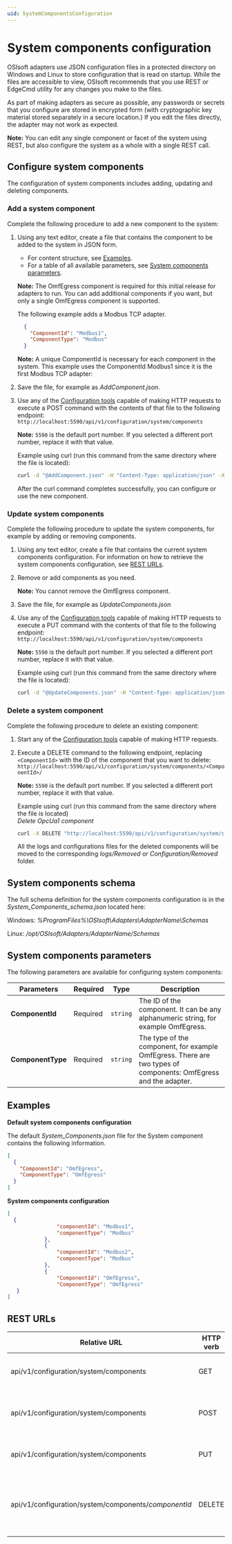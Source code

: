```yaml
---
uid: SystemComponentsConfiguration
---
```


# System components configuration

OSIsoft adapters use JSON configuration files in a protected directory on Windows and Linux to store configuration that is read on startup. While the files are accessible to view, OSIsoft recommends that you use REST or EdgeCmd utility for any changes you make to the files. 

As part of making adapters as secure as possible, any passwords or secrets that you configure are stored in encrypted form (with cryptographic key material stored separately in a secure location.) If you edit the files directly, the adapter may not work as expected.

**Note:** You can edit any single component or facet of the system using REST, but also configure the system as a whole with a single REST call.

## Configure system components

The configuration of system components includes adding, updating and deleting components.

### Add a system component

Complete the following procedure to add a new component to the system:

1. Using any text editor, create a file that contains the component to be added to the system in JSON form.
	- For content structure, see [Examples](#examples).
	- For a table of all available parameters, see [System components parameters](#system-components-parameters).
	
	 **Note:** The OmfEgress component is required for this initial release for adapters to run. You can add additional components if you want, but only a single OmfEgress component is supported.

	The following example adds a Modbus TCP adapter. 

    ```json
      {
        "ComponentId": "Modbus1",
        "ComponentType": "Modbus"
      }
    ```
    
    **Note:** A unique ComponentId is necessary for each component in the system. This example uses the ComponentId Modbus1 since it is the first Modbus TCP adapter:

2. Save the file, for example as *AddComponent.json*.
3. Use any of the [Configuration tools](xref:ConfigurationTools) capable of making HTTP requests to execute a POST command with the contents of that file to the following endpoint: `http://localhost:5590/api/v1/configuration/system/components`

	**Note:** `5590` is the default port number. If you selected a different port number, replace it with that value.

     Example using curl (run this command from the same directory where the file is located):

   	```bash
   	curl -d "@AddComponent.json" -H "Content-Type: application/json" -X POST "http://localhost:5590/api/v1/configuration/system/components"
   	```

	After the curl command completes successfully, you can configure or use the new component.
	
### Update system components

Complete the following procedure to update the system components, for example by adding or removing components.

1. Using any text editor, create a file that contains the current system components configuration. For information on how to retrieve the system components configuration, see [REST URLs](#rest-urls).
2. Remove or add components as you need. 

	**Note:** You cannot remove the OmfEgress component.

3. Save the file, for example as *UpdateComponents.json*
4. Use any of the [Configuration tools](xref:ConfigurationTools) capable of making HTTP requests to execute a PUT command with the contents of that file to the following endpoint: `http://localhost:5590/api/v1/configuration/system/components`

	**Note:** `5590` is the default port number. If you selected a different port number, replace it with that value.

	Example using curl (run this command from the same directory where the file is located):

	```bash
	curl -d "@UpdateComponents.json" -H "Content-Type: application/json" -X PUT "http://localhost:5590/api/v1/configuration/system/components"
	```

### Delete a system component

Complete the following procedure to delete an existing component:

1. Start any of the [Configuration tools](xref:ConfigurationTools) capable of making HTTP requests.
2. Execute a DELETE command to the following endpoint, replacing `<ComponentId>` with the ID of the component that you want to delete: `http://localhost:5590/api/v1/configuration/system/components/<ComponentId>/`

	**Note:** `5590` is the default port number. If you selected a different port number, replace it with that value.

	Example using curl (run this command from the same directory where the file is located) <br> 
	*Delete OpcUa1 component*

	```bash
	curl -X DELETE "http://localhost:5590/api/v1/configuration/system/components/OpcUa1/"
	```

	All the logs and configurations files for the deleted components will be moved to the corresponding _logs/Removed_ or _Configuration/Removed_ folder.
	
## System components schema

The full schema definition for the system components configuration is in the *System_Components_schema.json* located here:

Windows: *%ProgramFiles%\OSIsoft\Adapters\AdapterName\Schemas*

Linux: */opt/OSIsoft/Adapters/AdapterName/Schemas*


## System components parameters

The following parameters are available for configuring system components:

| Parameters     | Required | Type    | Description |
| -------------- | -------- | --------| -------------|
| **ComponentId**    | Required |`string` | The ID of the component. It can be any alphanumeric string, for example OmfEgress.|
| **ComponentType**  | Required |`string` | The type of the component, for example OmfEgress. There are two types of components: OmfEgress and the adapter. |


## Examples

**Default system components configuration**

The default _System_Components.json_ file for the System component contains the following information. 

```json
[
  {
    "ComponentId": "OmfEgress",
    "ComponentType": "OmfEgress"
  }
]
```

**System components configuration**

```json
[
  {
                "componentId": "Modbus1",
                "componentType": "Modbus"
            },
            {
                "componentId": "Modbus2",
                "componentType": "Modbus"
            },
            {
                "ComponentId": "OmfEgress",
                "ComponentType": "OmfEgress"
   }
]
```

## REST URLs

| Relative URL | HTTP verb | Action |
| ------------ | --------- | ------ |
| api/v1/configuration/system/components | GET | Retrieves  the system components configuration |
| api/v1/configuration/system/components | POST | Adds a new component to the system configuration |
| api/v1/configuration/system/components | PUT | Updates the system components configuration |
| api/v1/configuration/system/components/_componentId_ | DELETE | Deletes a specific component from the system components configuration |
